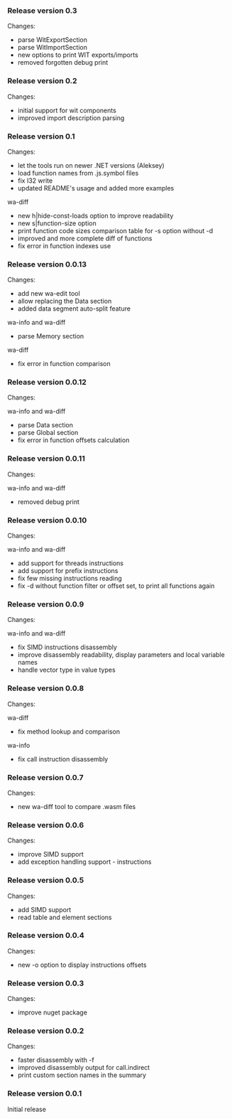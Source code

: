 ### Release version 0.3

Changes:

 * parse WitExportSection
 * parse WitImportSection
 * new options to print WIT exports/imports
 * removed forgotten debug print

### Release version 0.2

Changes:

 * initial support for wit components
 * improved import description parsing

### Release version 0.1

Changes:

 * let the tools run on newer .NET versions (Aleksey)
 * load function names from .js.symbol files
 * fix I32 write
 * updated README's usage and added more examples

wa-diff
 * new h|hide-const-loads option to improve readability
 * new s|function-size option
 * print function code sizes comparison table for -s option without -d
 * improved and more complete diff of functions
 * fix error in function indexes use

### Release version 0.0.13

Changes:

* add new wa-edit tool
* allow replacing the Data section
* added data segment auto-split feature

wa-info and wa-diff
 * parse Memory section

wa-diff
 * fix error in function comparison

### Release version 0.0.12

Changes:

wa-info and wa-diff
 * parse Data section
 * parse Global section
 * fix error in function offsets calculation

### Release version 0.0.11

Changes:

wa-info and wa-diff
 * removed debug print

### Release version 0.0.10

Changes:

wa-info and wa-diff
 * add support for threads instructions
 * add support for prefix instructions
 * fix few missing instructions reading
 * fix -d without function filter or offset set, to print all functions again

### Release version 0.0.9

Changes:

wa-info and wa-diff
 * fix SIMD instructions disassembly
 * improve disassembly readability, display parameters and local variable names
 * handle vector type in value types

### Release version 0.0.8

Changes:

wa-diff
 * fix method lookup and comparison

wa-info
 * fix call instruction disassembly

### Release version 0.0.7

Changes:

 * new wa-diff tool to compare .wasm files

### Release version 0.0.6

Changes:

 * improve SIMD support
 * add exception handling support - instructions

### Release version 0.0.5

Changes:

 * add SIMD support
 * read table and element sections

### Release version 0.0.4

Changes:

 * new -o option to display instructions offsets

### Release version 0.0.3

Changes:

 * improve nuget package

### Release version 0.0.2

Changes:

 * faster disassembly with -f
 * improved disassembly output for call.indirect
 * print custom section names in the summary

### Release version 0.0.1

Initial release
